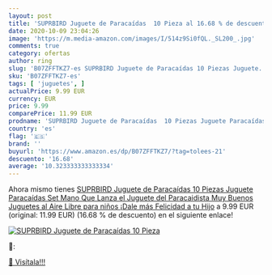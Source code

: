 ```yaml
---
layout: post
title: 'SUPRBIRD Juguete de Paracaídas  10 Pieza al 16.68 % de descuento'
date: 2020-10-09 23:04:26
image: 'https://m.media-amazon.com/images/I/514z9Si0fQL._SL200_.jpg'
comments: true
category: ofertas
author: ring
slug: 'B07ZFFTKZ7-es SUPRBIRD Juguete de Paracaídas 10 Piezas Juguete...'
sku: 'B07ZFFTKZ7-es'
tags: [ 'juguetes', ]
actualPrice: 9.99 EUR
currency: EUR
price: 9.99
comparePrice: 11.99 EUR
prodname: 'SUPRBIRD Juguete de Paracaídas  10 Piezas Juguete Paracaídas Set  Mano Que Lanza el Juguete del Paracaidista  Muy Buenos Juguetes al Aire Libre para niños  ¡Dale más Felicidad a tu Hijo'
country: 'es'
flag: '🇪🇸'
brand: ''
buyurl: 'https://www.amazon.es/dp/B07ZFFTKZ7/?tag=tolees-21'
descuento: '16.68'
average: '10.323333333333334'
---
```


Ahora mismo tienes [SUPRBIRD Juguete de Paracaídas  10 Piezas Juguete Paracaídas Set  Mano Que Lanza el Juguete del Paracaidista  Muy Buenos Juguetes al Aire Libre para niños  ¡Dale más Felicidad a tu Hijo](https://www.amazon.es/dp/B07ZFFTKZ7/?tag=tolees-21) a 9.99 EUR (original: 11.99 EUR) (16.68 %  de descuento) en el siguiente enlace!

[![SUPRBIRD Juguete de Paracaídas  10 Pieza](https://m.media-amazon.com/images/I/514z9Si0fQL._SL200_.jpg)](https://www.amazon.es/dp/B07ZFFTKZ7/?tag=tolees-21)

🔎:


[🛒 Visítala!!!](https://www.amazon.es/dp/B07ZFFTKZ7/?tag=tolees-21)
